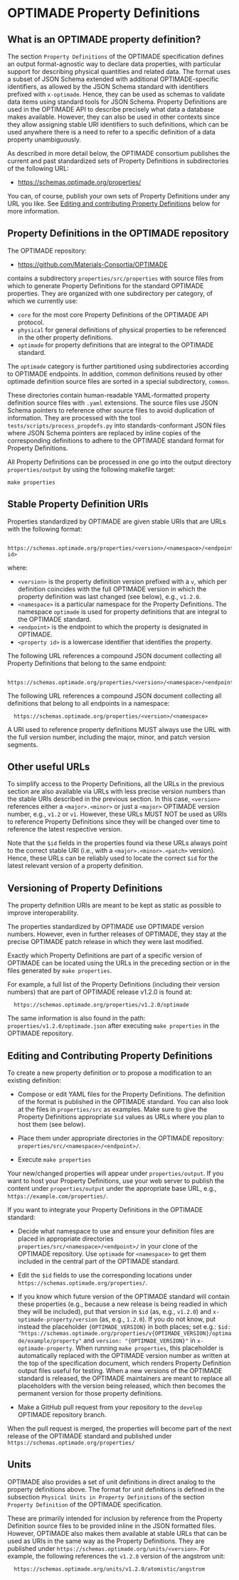 # OPTIMADE Property Definitions

## What is an OPTIMADE property definition?

The section `Property Definitions` of the OPTIMADE specification defines an output format-agnostic way to declare data properties, with particular support for describing physical quantities and related data.
The format uses a subset of JSON Schema extended with additional OPTIMADE-specific identifiers, as allowed by the JSON Schema standard with identifiers prefixed with `x-optimade`.
Hence, they can be used as schemas to validate data items using standard tools for JSON Schema.
Property Definitions are used in the OPTIMADE API to describe precisely what data a database makes available.
However, they can also be used in other contexts since they allow assigning stable URI identifiers to such definitions, which can be used anywhere there is a need to refer to a specific definition of a data property unambiguously.

As described in more detail below, the OPTIMADE consortium publishes the current and past standardized sets of Property Definitions in subdirectories of the following URL:

  - https://schemas.optimade.org/properties/

You can, of course, publish your own sets of Property Definitions under any URL you like.
See [Editing and contributing Property Definitions](#editing_and_contributing_property_definitions) below for more information.


## Property Definitions in the OPTIMADE repository

The OPTIMADE repository:

- https://github.com/Materials-Consortia/OPTIMADE

contains a subdirectory `properties/src/properties` with source files from which to generate Property Definitions for the standard OPTIMADE properties.
They are organized with one subdirectory per category, of which we currently use:
- `core` for the most core Property Definitions of the OPTIMADE API protocol.
- `physical` for general definitions of physical properties to be referenced in the other property definitions.
- `optimade` for property definitions that are integral to the OPTIMADE standard.

The `optimade` category is further partitioned using subdirectories according to OPTIMADE endpoints.
In addition, common definitions reused by other optimade definition source files are sorted in a special subdirectory, `common`.

These directories contain human-readable YAML-formatted property definition source files with `.yaml` extensions.
The source files use JSON Schema pointers to reference other source files to avoid duplication of information.
They are processed with the tool `tests/scripts/process_propdefs.py` into standards-conformant JSON files where JSON Schema pointers are replaced by inline copies of the corresponding definitions to adhere to the OPTIMADE standard format for Property Definitions.

All Property Definitions can be processed in one go into the output directory `properties/output` by using the following makefile target:
```
make properties
```


## Stable Property Definition URIs

Properties standardized by OPTIMADE are given stable URIs that are URLs with the following format:
```
  https://schemas.optimade.org/properties/<version>/<namespace>/<endpoint>/<property id>
```
where:

- `<version>` is the property definition version prefixed with a `v`, which per definition coincides with the full OPTIMADE version in which the property definition was last changed (see below), e.g., `v1.2.0`.
- `<namespace>` is a particular namespace for the Property Definitions.
  The namespace `optimade` is used for property definitions that are integral to the OPTIMADE standard.
- `<endpoint>` is the endpoint to which the property is designated in OPTIMADE.
- `<property id>` is a lowercase identifier that identifies the property.

The following URL references a compound JSON document collecting all Property Definitions that belong to the same endpoint:
```
  https://schemas.optimade.org/properties/<version>/<namespace>/<endpoint>
```
The following URL references a compound JSON document collecting all definitions that belong to all endpoints in a namespace:
```
  https://schemas.optimade.org/properties/<version>/<namespace>
```
A URI used to reference property definitions MUST always use the URL with the full version number, including the major, minor, and patch version segments.


## Other useful URLs

To simplify access to the Property Definitions, all the URLs in the previous section are also available via URLs with less precise version numbers than the stable URIs described in the previous section.
In this case, `<version>` references either a `<major>.<minor>` or just a `<major>` OPTIMADE version number, e.g., `v1.2` or `v1`.
However, these URLs MUST NOT be used as URIs to reference Property Definitions since they will be changed over time to reference the latest respective version.

Note that the `$id` fields in the properties found via these URLs always point to the correct stable URI (i.e., with a `<major>.<minor>.<patch>` version).
Hence, these URLs can be reliably used to locate the correct `$id` for the latest relevant version of a property definition.


## Versioning of Property Definitions

The property definition URIs are meant to be kept as static as possible to improve interoperability.

The properties standardized by OPTIMADE use OPTIMADE version numbers.
However, even in further releases of OPTIMADE, they stay at the precise OPTIMADE patch release in which they were last modified.

Exactly which Property Definitions are part of a specific version of OPTIMADE can be located using the URLs in the preceding section or in the files generated by `make properties`.

For example, a full list of the Property Definitions (including their version numbers) that are part of OPTIMADE release v1.2.0 is found at:
```
  https://schemas.optimade.org/properties/v1.2.0/optimade
```
The same information is also found in the path: `properties/v1.2.0/optimade.json` after executing `make properties` in the OPTIMADE repository.


## Editing and Contributing Property Definitions

To create a new property definition or to propose a modification to an existing definition:

- Compose or edit YAML files for the Property Definitions.
  The definition of the format is published in the OPTIMADE standard.
  You can also look at the files in `properties/src` as examples.
  Make sure to give the Property Definitions appropriate `$id` values as URLs where you plan to host them (see below).

- Place them under appropriate directories in the OPTIMADE repository: `properties/src/<namespace>/<endpoint>/`.

- Execute `make properties`

Your new/changed properties will appear under `properties/output`.
If you want to host your Property Definitions, use your web server to publish the content under `properties/output` under the appropriate base URL, e.g., `https://example.com/properties/`.

If you want to integrate your Property Definitions in the OPTIMADE standard:

- Decide what namespace to use and ensure your definition files are placed in appropriate directories `properties/src/<namespace>/<endpoint>/` in your clone of the OPTIMADE repository.
  Use `optimade` for `<namespace>` to get them included in the central part of the OPTIMADE standard.

- Edit the `$id` fields to use the corresponding locations under `https://schemas.optimade.org/properties/`.

- If you know which future version of the OPTIMADE standard will contain these properties (e.g., because a new release is being readied in which they will be included), put that version in `$id` (as, e.g., `v1.2.0`) and `x-optimade-property/version` (as, e.g., `1.2.0`).
  If you do not know, put instead the placeholder `{OPTIMADE_VERSION}` in both places; set e.g.: `$id: "https://schemas.optimade.org/properties/v{OPTIMADE_VERSION}/optimade/example/property"` and `version: "{OPTIMADE_VERSION}"` in `x-optimade-property`.
  When running `make properties`, this placeholder is automatically replaced with the OPTIMADE version number as written at the top of the specification document, which renders Property Definition output files useful for testing.
  When a new versions of the OPTIMADE standard is released, the OPTIMADE maintainers are meant to replace all placeholders with the version being released, which then becomes the permanent version for those property definitions.

- Make a GitHub pull request from your repository to the `develop` OPTIMADE repository branch.

When the pull request is merged, the properties will become part of the next release of the OPTIMADE standard and published under `https://schemas.optimade.org/properties/`


## Units

OPTIMADE also provides a set of unit definitions in direct analog to the property definitions above.
The format for unit definitions is defined in the subsection `Physical Units in Property Definitions` of the section `Property Definition` of the OPTIMADE specification.

These are primarily intended for inclusion by reference from the Property Definition source files to be provided inline in the JSON formatted files.
However, OPTIMADE also makes them available at stable URLs that can be used as URIs in the same way as the Property Definitions.
They are published under `https://schemas.optimade.org/units/<version>`.
For example, the following references the `v1.2.0` version of the angstrom unit:
```
  https://schemas.optimade.org/units/v1.2.0/atomistic/angstrom
```
